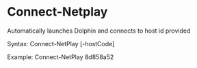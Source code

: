 # Connect-Netplay
Automatically launches Dolphin and connects to host id provided

Syntax: Connect-NetPlay [-hostCode] <String>

Example: Connect-NetPlay 8d858a52
